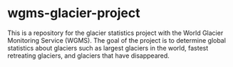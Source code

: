 # wgms-glacier-project
This is a repository for the glacier statistics project with the World Glacier Monitoring Service (WGMS). The goal of the project is to determine global statistics about glaciers such as largest glaciers in the world, fastest retreating glaciers, and glaciers that have disappeared.
